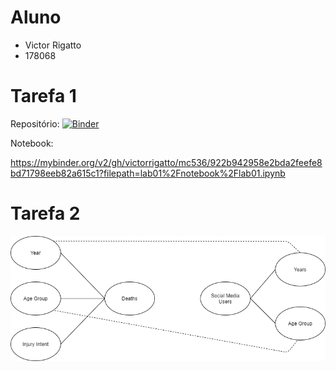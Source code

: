 # Aluno
* Victor Rigatto
* 178068

# Tarefa 1
Repositório:
[![Binder](https://mybinder.org/badge_logo.svg)](https://mybinder.org/v2/gh/victorrigatto/mc536/master)
 
Notebook:

 https://mybinder.org/v2/gh/victorrigatto/mc536/922b942958e2bda2feefe8bd71798eeb82a615c1?filepath=lab01%2Fnotebook%2Flab01.ipynb

# Tarefa 2
 ![Diagrama de Orquestração](images/diagrama.png)
